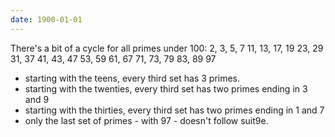 ```yaml
---
date: 1900-01-01
---
```



There's a bit of a cycle for all primes under 100:
2, 3, 5, 7
11, 13, 17, 19
23, 29
31, 37
41, 43, 47
53, 59
61, 67
71, 73, 79
83, 89
97

+ starting with the teens, every third set has 3 primes.
+ starting with the twenties, every third set has two primes ending in 3 and 9
+ starting with the thirties, every third set has two primes ending in 1 and 7
+ only the last set of primes - with 97 - doesn't follow suit9e.

